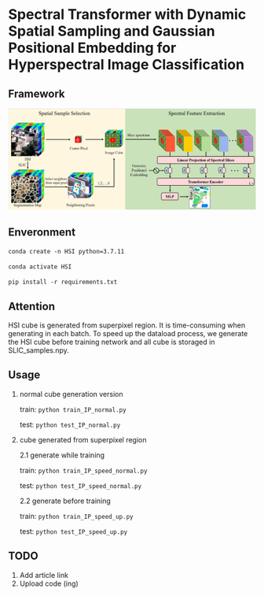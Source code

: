 # Spectral Transformer with Dynamic Spatial Sampling and Gaussian Positional Embedding for Hyperspectral Image Classification
## Framework
![Alt text](./framework.png)

## Enveronment

`conda create -n HSI python=3.7.11`

`conda activate HSI`

`pip install -r requirements.txt`

## Attention
HSI cube is generated from superpixel region. It is time-consuming when generating in each batch. To speed up the dataload process, we generate the HSI cube before training network and all cube is storaged in SLIC_samples.npy.

## Usage
1. normal cube generation version

    train:  `python train_IP_normal.py`

    test:   `python test_IP_normal.py`

2. cube generated from superpixel region
    
    2.1 generate while training

    train:  `python train_IP_speed_normal.py`

    test:   `python test_IP_speed_normal.py`

    2.2 generate before training

    train:  `python train_IP_speed_up.py`

    test:   `python test_IP_speed_up.py`

## TODO
1. Add article link 
2. Upload code (ing)
